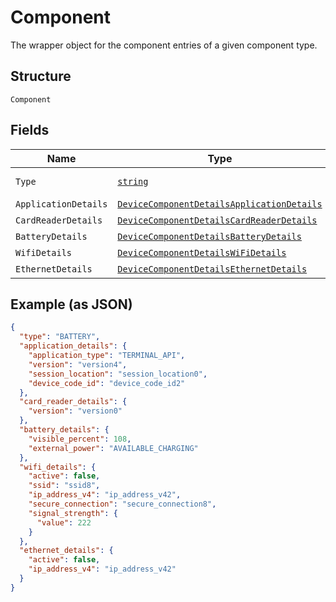 
# Component

The wrapper object for the component entries of a given component type.

## Structure

`Component`

## Fields

| Name | Type | Tags | Description |
|  --- | --- | --- | --- |
| `Type` | [`string`](../../doc/models/component-component-type.md) | Required | An enum for ComponentType. |
| `ApplicationDetails` | [`DeviceComponentDetailsApplicationDetails`](../../doc/models/device-component-details-application-details.md) | Optional | - |
| `CardReaderDetails` | [`DeviceComponentDetailsCardReaderDetails`](../../doc/models/device-component-details-card-reader-details.md) | Optional | - |
| `BatteryDetails` | [`DeviceComponentDetailsBatteryDetails`](../../doc/models/device-component-details-battery-details.md) | Optional | - |
| `WifiDetails` | [`DeviceComponentDetailsWiFiDetails`](../../doc/models/device-component-details-wi-fi-details.md) | Optional | - |
| `EthernetDetails` | [`DeviceComponentDetailsEthernetDetails`](../../doc/models/device-component-details-ethernet-details.md) | Optional | - |

## Example (as JSON)

```json
{
  "type": "BATTERY",
  "application_details": {
    "application_type": "TERMINAL_API",
    "version": "version4",
    "session_location": "session_location0",
    "device_code_id": "device_code_id2"
  },
  "card_reader_details": {
    "version": "version0"
  },
  "battery_details": {
    "visible_percent": 108,
    "external_power": "AVAILABLE_CHARGING"
  },
  "wifi_details": {
    "active": false,
    "ssid": "ssid8",
    "ip_address_v4": "ip_address_v42",
    "secure_connection": "secure_connection8",
    "signal_strength": {
      "value": 222
    }
  },
  "ethernet_details": {
    "active": false,
    "ip_address_v4": "ip_address_v42"
  }
}
```


